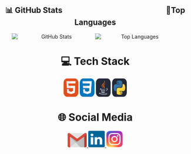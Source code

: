 <div style="text-align: center;">
  <h2>📊 GitHub Stats⠀⠀⠀⠀⠀⠀⠀⠀⠀⠀⠀⠀⠀⠀⠀⠀⠀⠀  🚀Top Languages</h2>
  <div style="display: flex; flex-wrap: wrap; justify-content: center;">
    <img src="https://github-readme-stats.vercel.app/api?username=uryeln&theme=tokyonight&hide_border=false&include_all_commits=false&count_private=false" alt="GitHub Stats" style="width: 45%;" />
    <img src="https://github-readme-stats.vercel.app/api/top-langs/?username=uryeln&theme=tokyonight&hide_border=false&include_all_commits=false&count_private=false&layout=compact" alt="Top Languages" style="width: 45%;" />
  </div>
</div>

<div align="center"> 
      <h1 align="center">💻 Tech Stack</h1>
      <img align="center" height="50" width="40" alt="html-icon" src="https://github.com/tandpfun/skill-icons/blob/main/icons/HTML.svg">
      <img align="center" height="50" width="40" alt="css-icon" src="https://github.com/tandpfun/skill-icons/blob/main/icons/CSS.svg">
      <img align="center" height="50" width="40" alt="java-icon" src="https://github.com/tandpfun/skill-icons/blob/main/icons/Java-Dark.svg">
      <img align="center" height="50" width="40" alt="python-icon" src="https://github.com/tandpfun/skill-icons/blob/main/icons/Python-Dark.svg">
  </div>
    
   <div align="center"> 
    <h1 align="center">🌐 Social Media</h1>
    <a href="mailto:uryel.haddad@faculdadecesusc.edu.br">
      <img width="52" src="gmail.svg">
    </a>
    <a href="https://www.linkedin.com/in/uryel-haddad">
      <img width="45" src="linkedin.svg">
    </a>
    <a href="https://www.instagram.com/uryel_navarro">
      <img width="45" src="instagram.png">
    </a>
  </div>
